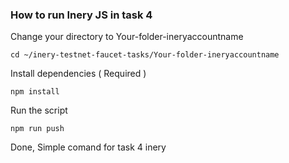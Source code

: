  ### How to run Inery JS in task 4

Change your directory to Your-folder-ineryaccountname

```shell
cd ~/inery-testnet-faucet-tasks/Your-folder-ineryaccountname
```

Install dependencies ( Required )

```shell
npm install
```

Run the script

```
npm run push
```

Done, Simple comand for task 4 inery

